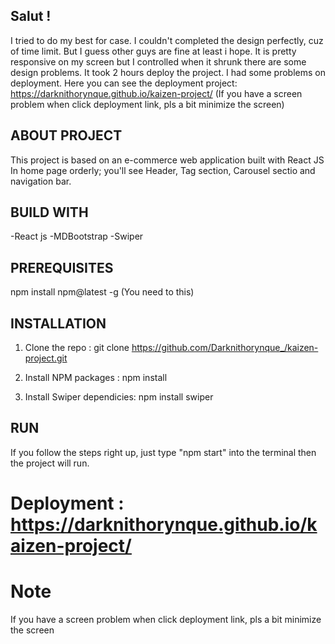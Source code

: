 ## **Salut !** 
I tried to do my best for case. 
I couldn't completed the design perfectly, cuz of time limit. But I guess other guys are fine at least i hope.
It is pretty responsive on my screen but I controlled when it shrunk there are some design problems.
It took 2 hours deploy the project. I had some problems on deployment.
Here you can see the deployment project:
https://darknithorynque.github.io/kaizen-project/
(If you have a screen problem when click deployment link, pls a bit minimize the screen)


## **ABOUT PROJECT** 
This project is based on an e-commerce web application built with React JS
In home page orderly; you'll see Header, Tag section, Carousel sectio and navigation bar.


## **BUILD WITH**

-React js
-MDBootstrap
-Swiper


## **PREREQUISITES**

npm install npm@latest -g
(You need to this)


## **INSTALLATION**

1. Clone the repo : git clone https://github.com/Darknithorynque_/kaizen-project.git


2. Install NPM packages : npm install
   
   
3. Install Swiper dependicies: npm install swiper


## **RUN**

If you follow the steps right up, just type "npm start" into the terminal then the project will run.


# Deployment : https://darknithorynque.github.io/kaizen-project/

# Note 
If you have a screen problem when click deployment link, pls a bit minimize the screen




